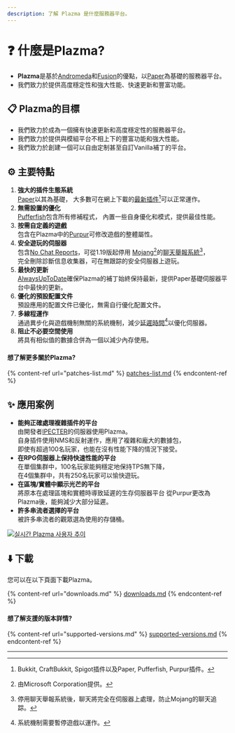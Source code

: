 ```yaml
---
description: 了解 Plazma 是什麼服務器平台。
---
```


# ❓ 什麼是Plazma?

- **Plazma**是基於[Andromeda](https://github.com/EarendelArchived/Andromeda)和[Fusion](https://github.com/RuinedTechnologyUnify/Fusion)的優點，以[Paper](https://github.com/PaperMC/Paper)為基礎的服務器平台。
- 我們致力於提供高度穩定性和強大性能、快速更新和豐富功能。

## 📋 Plazma的目標 <a href="#id-1" id="id-1"></a>

- 我們致力於成為一個擁有快速更新和高度穩定性的服務器平台。
- 我們致力於提供與模組平台不相上下的豐富功能和強大性能。
- 我們致力於創建一個可以自由定制甚至自訂Vanilla補丁的平台。

## ⚙️ 主要特點 <a href="#id-2" id="id-2"></a>

1. **強大的插件生態系統**\
   [Paper](https://github.com/PaperMC/Paper)以其為基礎，
   大多數可在網上下載的[最新插件](#user-content-fn-1)[^1]可以正常運作。
2. **無需設置的優化**\
   [Pufferfish](https://github.com/pufferfish-gg/Pufferfish)包含所有修補程式，
   內置一些自身優化和模式，提供最佳性能。
3. **按需自定義的遊戲**\
   包含在Plazma中的[Purpur](https://github.com/PurpurMC/Purpur)可修改遊戲的整體屬性。
4. **安全遊玩的伺服器**\
   包含[No Chat Reports](https://github.com/Aizistral-Studios/No-Chat-Reports)，可從1.19版起停用
   [Mojang](#user-content-fn-2)[^2]的[聊天舉報系統](#user-content-fn-3)[^3]，\
   完全刪除診斷信息收集器，可在無跟踪的安全伺服器上遊玩。
5. **最快的更新**\
   [AlwaysUpToDate](https://github.com/PlazmaMC/AlwaysUpToDate)確保Plazma的補丁始終保持最新，提供Paper基礎伺服器平台中最快的更新。
6. **優化的預設配置文件**\
   預設應用的配置文件已優化，無需自行優化配置文件。
7. **多線程運作**\
   通過異步化與遊戲機制無關的系統機制，減少[延遲時間](#user-content-fn-4)[^4]以優化伺服器。
8. **阻止不必要空間使用**\
   將具有相似值的數據合併為一個以減少內存使用。

#### 想了解更多關於Plazma? <a href="#etc-1" id="etc-1"></a>

{% content-ref url="patches-list.md" %}
[patches-list.md](patches-list.md)
{% endcontent-ref %}

## ✨ 應用案例 <a href="#id-3" id="id-3"></a>

- **能夠正確處理複雜插件的平台**\
  由開發者[IPECTER](https://github.com/IPECTER)的伺服器使用Plazma。\
  自身插件使用NMS和反射運作，應用了複雜和龐大的數據包，\
  即使有超過100名玩家，也能在沒有性能下降的情況下接受。
- **在RPG伺服器上保持快速性能的平台**\
  在單個集群中，100名玩家能夠穩定地保持TPS無下降，\
  在4個集群中，共有250名玩家可以愉快遊玩。
- **在區塊/實體中顯示光芒的平台**\
  將原本在處理區塊和實體時導致延遲的生存伺服器平台
  從Purpur更改為Plazma後，能夠減少大部分延遲。
- **許多串流者選擇的平台**\
  被許多串流者的觀眾選為使用的存儲桶。

<a href="https://bstats.org/plugin/server-implementation/Plazma/18047">
   <img src="https://badge.plazmamc.org/internal/bstats" alt="실시간 Plazma 사용자 추이">
</a>

## ⬇️ 下載

您可以在以下頁面下載Plazma。

{% content-ref url="downloads.md" %}
[downloads.md](downloads.md)
{% endcontent-ref %}

#### 想了解支援的版本詳情?

{% content-ref url="supported-versions.md" %}
[supported-versions.md](supported-versions.md)
{% endcontent-ref %}

***

[^1]: Bukkit, CraftBukkit, Spigot插件以及Paper, Pufferfish, Purpur插件。

[^2]: 由Microsoft Corporation提供。

[^3]: 停用聊天舉報系統後，聊天將完全在伺服器上處理，防止Mojang的聊天追踪。

[^4]: 系統機制需要暫停遊戲以運作。
